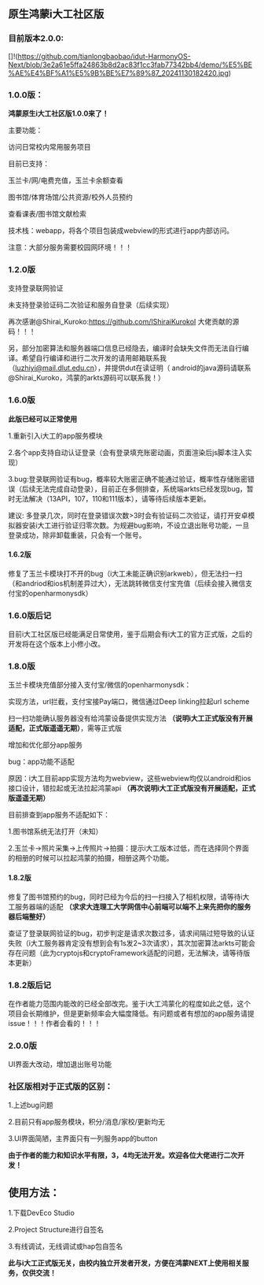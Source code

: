## **原生鸿蒙i大工社区版**

### **目前版本2.0.0:**

[]!(https://github.com/tianlongbaobao/idut-HarmonyOS-Next/blob/3e2a61e5ffa24863b8d2ac83f1cc3fab77342bb4/demo/%E5%BE%AE%E4%BF%A1%E5%9B%BE%E7%89%87_20241130182420.jpg)

### **1.0.0版：**

**鸿蒙原生i大工社区版1.0.0来了！**

主要功能：

访问日常校内常用服务项目

目前已支持：

玉兰卡/网/电费充值，玉兰卡余额查看

图书馆/体育场馆/公共资源/校外人员预约

查看课表/图书馆文献检索

技术栈：webapp，将各个项目包装成webview的形式进行app内部访问。

注意：大部分服务需要校园网环境！！！

### **1.2.0版**

支持登录联网验证

未支持登录验证码二次验证和服务自登录（后续实现）

再次感谢@Shirai_Kuroko:https://github.com/IShiraiKurokoI    大佬贡献的源码！！！

另，部分加密算法和服务器端口信息已经隐去，编译时会缺失文件而无法自行编译。希望自行编译和进行二次开发的请用邮箱联系我（luzhiyi@mail.dlut.edu.cn），并提供dut在读证明（
android的java源码请联系@Shirai_Kuroko，鸿蒙的arkts源码可以联系我！）

### **1.6.0版**
**此版已经可以正常使用**

1.重新引入i大工的app服务模块

2.各个app支持自动认证登录（会有登录填充账密动画，页面渲染后js脚本注入实现）

3.bug:登录联网验证有bug，概率较大账密正确不能通过验证，概率性存储账密错误（后续无法完成自动登录），目前正在多侧排查，系统端arkts已经发现bug，暂时无法解决（13API，107，110和111版本），请等待后续版本更新。

建议:
多登录几次，同时在登录错误次数>3时会有验证码二次验证，请打开安卓模拟器安装i大工进行验证归零次数。为规避bug影响，不设立退出账号功能，一旦登录成功，除非卸载重装，只会有一个账号。

#### **1.6.2版**
修复了玉兰卡模块打不开的bug（i大工未能正确识别arkweb），但无法扫一扫（和andriod和ios机制差异过大），无法跳转微信支付宝充值（后续会接入微信支付宝的openharmonysdk）

### **1.6.0版后记**

目前i大工社区版已经能满足日常使用，鉴于后期会有i大工的官方正式版，之后的开发将在这个版本上小修小改。

### **1.8.0版**

玉兰卡模块充值部分接入支付宝/微信的openharmonysdk：

实现方法，url拦截，支付宝接Pay端口，微信通过Deep linking拉起url scheme

扫一扫功能确认服务器没有给鸿蒙设备提供实现方法  **（说明i大工正式版没有开展适配，正式版遥遥无期）**，需等正式版

增加和优化部分app服务

bug：app功能不适配

原因：i大工目前app实现方法均为webview，这些webview均仅以android和ios接口设计，错拉起或无法拉起鸿蒙api **（再次说明i大工正式版没有开展适配，正式版遥遥无期）**

目前排查到app服务不适配如下：

1.图书馆系统无法打开（未知）

2.玉兰卡->照片采集->上传照片->拍摄：提示i大工版本过低，而在选择同个界面的相册的时候可以拉起鸿蒙的拍摄，相册这两个功能。

#### **1.8.2版**

修复了图书馆预约的bug，同时已经为今后的扫一扫接入了相机权限，请等待i大工服务器端的适配 **（求求大连理工大学网信中心前端可以端不上来先把你的服务器后端整好）**

查证了登录联网验证的bug，初步判定是请求次数过多，请求间隔过短导致的认证失败（i大工服务器肯定没有想到会有1s发2~3次请求），其次加密算法arkts可能会存在问题（此为cryptojs和cryptoFramework适配的问题，无法解决，请等待版本更新）

### **1.8.2版后记**

在作者能力范围内能改的已经全部改完。鉴于i大工鸿蒙化的程度如此之低，这个项目会长期维护，但是更新频率会大幅度降低。有问题或者有想加的app服务请提issue！！！作者会看的！！！

### **2.0.0版**

UI界面大改动，增加退出账号功能

### **社区版相对于正式版的区别：**

1.上述bug问题

2.目前只有app服务模块，积分/消息/家校/更新均无

3.UI界面简陋，主界面只有一列服务app的button

**由于作者的能力和知识水平有限，3，4均无法开发。欢迎各位大佬进行二次开发！**

## **使用方法：**
1.下载DevEco Studio

2.Project Structure进行自签名

3.有线调试，无线调试或hap包自签名

**此与i大工正式版无关，由校内独立开发者开发，方便在鸿蒙NEXT上使用相关服务，仅供交流！**
